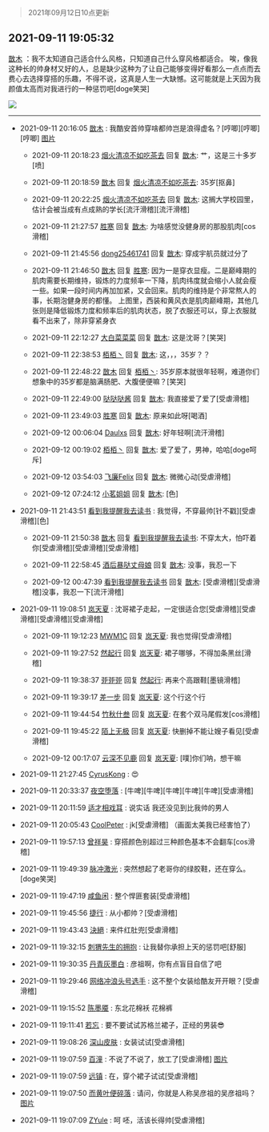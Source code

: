 > 2021年09月12日10点更新
<link rel="stylesheet" href="https://cdn.jsdelivr.net/gh/taotie6/sampleJSON@main/css/photo_show.css">
<meta name="referrer" content="no-referrer" />


 ## 2021-09-11 19:05:32 

 [㪚木](https://www.coolapk.com/feed/29918502?shareKey=NDEyZDFjMjAzNmU2NjEzYzk5YjI~) ：我不太知道自己适合什么风格，只知道自己什么穿风格都适合。
唉，像我这种长的帅身材又好的人，总是缺少这种为了让自己能够变得好看那么一点点而去费心去选择穿搭的乐趣，不得不说，这真是人生一大缺憾。这可能就是上天因为我颜值太高而对我进行的一种惩罚吧[doge笑哭] 

<div class="album">
<img class="img-item" src="http://image.coolapk.com/feed/2020/0606/14/1081091_de9d83ca_5630_6591@353x200.gif" />
</div>

 ------- 

- 2021-09-11 20:16:05 [㪚木](uid=1081091) : 我酷安首帅穿啥都帅岂是浪得虚名？[哼唧][哼唧][哼唧] [图片](http://image.coolapk.com/feed/2021/0911/20/1081091_a81a8fdf_2564_1791@2155x1437.jpeg)

    - 2021-09-11 20:18:23 [烟火清凉不如吃茶去](uid=4279524) 回复 [㪚木](uid=1081091): 艹，这是三十多岁[喷] 

    - 2021-09-11 20:18:59 [㪚木](uid=1081091) 回复 [烟火清凉不如吃茶去](uid=4279524): 35岁[抠鼻] 

    - 2021-09-11 20:22:25 [烟火清凉不如吃茶去](uid=4279524) 回复 [㪚木](uid=1081091): 这搁大学校园里，估计会被当成有点成熟的学长[流汗滑稽][流汗滑稽] 

    - 2021-09-11 21:27:57 [胜寒](uid=621479) 回复 [㪚木](uid=1081091): 为啥感觉没健身房的那股肌肉[cos滑稽] 

    - 2021-09-11 21:45:56 [dong25461741](uid=1268657) 回复 [㪚木](uid=1081091): 穿成宇航员就过分了 

    - 2021-09-11 21:46:50 [㪚木](uid=1081091) 回复 [胜寒](uid=621479): 因为一是穿衣显瘦。二是巅峰期的肌肉需要长期维持，锻炼的力度频率一下降，肌肉纬度就会缩小人就会瘦一些。如果一段时间内再加加紧，又会回来。肌肉的维持是个非常熬人的事，长期泡健身房的都懂。
上图里，西装和黄风衣是肌肉巅峰期，其他几张则是降低锻炼力度和频率后的肌肉状态，脱了衣服还可以<!--break-->，穿上衣服就看不出来了，除非穿紧身衣 

    - 2021-09-11 22:12:27 [大白菜菜菜](uid=2081020) 回复 [㪚木](uid=1081091): 这是沈哥？[笑哭] 

    - 2021-09-11 22:38:53 [栢栢丶](uid=1105142) 回复 [㪚木](uid=1081091): 这，，，35岁？？ 

    - 2021-09-11 22:48:22 [㪚木](uid=1081091) 回复 [栢栢丶](uid=1105142): 35岁原本就很年轻啊，难道你们想象中的35岁都是脑满肠肥、大腹便便嘛？[笑哭] 

    - 2021-09-11 22:49:00 [哒哒哒酱](uid=3456742) 回复 [㪚木](uid=1081091): 我直接爱了爱了[受虐滑稽] 

    - 2021-09-11 23:49:03 [胜寒](uid=621479) 回复 [㪚木](uid=1081091): 原来如此呀[喝酒] 

    - 2021-09-12 00:06:04 [Daulxs](uid=1979820) 回复 [㪚木](uid=1081091): 好年轻啊[流汗滑稽] 

    - 2021-09-12 00:19:02 [栢栢丶](uid=1105142) 回复 [㪚木](uid=1081091): 爱了爱了，男神，哈哈[doge呵斥] 

    - 2021-09-12 03:54:03 [飞廉Felix](uid=900024) 回复 [㪚木](uid=1081091): 微微心动[受虐滑稽] 

    - 2021-09-12 07:24:12 [小茗姐姐](uid=2225525) 回复 [㪚木](uid=1081091): [色] 

- 2021-09-11 21:43:51 [看到我提醒我去读书](uid=2577914) : 我觉得，不穿最帅[针不戳][受虐滑稽][色] 

    - 2021-09-11 21:50:38 [㪚木](uid=1081091) 回复 [看到我提醒我去读书](uid=2577914): 不穿太大，怕吓着你[受虐滑稽][受虐滑稽][受虐滑稽] 

    - 2021-09-11 22:58:45 [酒后暴哒丈母娘](uid=958361) 回复 [㪚木](uid=1081091): 没事，我忍一下 

    - 2021-09-12 00:47:39 [看到我提醒我去读书](uid=2577914) 回复 [㪚木](uid=1081091): [受虐滑稽][受虐滑稽]没事，我忍一下[流汗滑稽] 

- 2021-09-11 19:08:51 [岚天夏](uid=1974131) : 沈哥裙子走起，一定很适合您[受虐滑稽][受虐滑稽][受虐滑稽][受虐滑稽] 

    - 2021-09-11 19:12:23 [MWM1C](uid=3295376) 回复 [岚天夏](uid=1974131): 我也觉得[受虐滑稽] 

    - 2021-09-11 19:27:52 [然起行](uid=2111263) 回复 [岚天夏](uid=1974131): 裙子哪够，不得加条黑丝[滑稽] 

    - 2021-09-11 19:38:37 [戼戼戼](uid=4044548) 回复 [然起行](uid=2111263): 再来个高跟鞋[墨镜滑稽] 

    - 2021-09-11 19:39:17 [差一步](uid=1514959) 回复 [岚天夏](uid=1974131): 这个行这个行 

    - 2021-09-11 19:44:54 [竹秋什叁](uid=2319428) 回复 [岚天夏](uid=1974131): 在套个双马尾假发[cos滑稽] 

    - 2021-09-11 19:45:22 [陌上无极](uid=1205770) 回复 [岚天夏](uid=1974131): 快删掉不能让嫂子看见[受虐滑稽] 

    - 2021-09-12 00:17:07 [云深不见鹿](uid=630963) 回复 [岚天夏](uid=1974131): [噗]你们呐，想干嘛 

- 2021-09-11 21:27:45 [CyrusKong](uid=636042) : 😍 

- 2021-09-11 20:33:37 [夜空堕落](uid=2633793) : [牛啤][牛啤][牛啤][牛啤][牛啤][受虐滑稽] 

- 2021-09-11 20:11:59 [适才相戏耳](uid=2363272) : 说实话 我还没见到比我帅的男人 

- 2021-09-11 20:05:43 [CoolPeter](uid=1437066) : jk[受虐滑稽]
（画面太美我已经害怕了） 

- 2021-09-11 19:57:13 [曾祥昊](uid=6695078) : 穿搭颜色别超过三种颜色基本不会翻车[cos滑稽] 

- 2021-09-11 19:49:39 [脉冲激光](uid=1825566) : 突然想起了老哥你的绿胶鞋，还在穿么。[doge笑哭] 

- 2021-09-11 19:47:19 [咸鱼闲](uid=3783511) : 整个悍匪套装[受虐滑稽] 

- 2021-09-11 19:45:56 [捷行](uid=1629443) : 从小都帅？[受虐滑稽] 

- 2021-09-11 19:43:43 [決絕](uid=2288436) : 来件红肚兜[受虐滑稽] 

- 2021-09-11 19:32:15 [刺猬先生的拥抱](uid=1822744) : 让我替你承担上天的惩罚吧[舒服] 

- 2021-09-11 19:30:35 [丹青灰墨白](uid=2140945) : 彦祖啊，你有点盲目自信了吧 

- 2021-09-11 19:29:46 [网络冲浪头号选手](uid=1864467) : 这不整个女装给酷友开开眼？[受虐滑稽] 

- 2021-09-11 19:15:52 [陈墨魇](uid=1228800) : 东北花棉袄 花棉裤 

- 2021-09-11 19:11:41 [若忘](uid=459610) : 要不要试试苏格兰裙子，正经的男装😎 

- 2021-09-11 19:08:26 [深山皮肤](uid=1835149) : 女装试试[受虐滑稽] 

- 2021-09-11 19:07:59 [百潼](uid=3160261) : 不说了不说了，放工了[受虐滑稽] [图片](http://image.coolapk.com/feed/2021/0911/19/3160261_ebdd3a1f_8477_9759@540x918.jpeg)

- 2021-09-11 19:07:59 [远镇](uid=1471248) : 在，穿个裙子试试[受虐滑稽] 

- 2021-09-11 19:07:50 [而黄叶便碎落](uid=2845514) : 请问，你就是人称吴彦祖的吴彦祖吗？ [图片](http://image.coolapk.com/feed/2021/0911/19/2845514_7e578a54_8469_0461@400x217.gif)

- 2021-09-11 19:07:09 [ZYule](uid=3305245) : 呵 呸，活该长得帅[受虐滑稽] 

